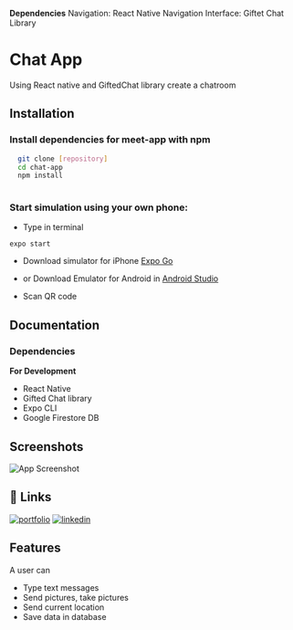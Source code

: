 **Dependencies**
Navigation: React Native Navigation
Interface: Giftet Chat Library 
# Chat App

Using React native and GiftedChat library create a chatroom


## Installation

### Install dependencies for meet-app with npm

```bash
  git clone [repository]
  cd chat-app
  npm install
  
```

### Start simulation using your own phone:
- Type in terminal
```
expo start
```

- Download simulator for iPhone [Expo Go](https://apps.apple.com/de/app/expo-go/id982107779)
- or Download Emulator for Android in [Android Studio](https://developer.android.com/studio)

- Scan QR code

## Documentation

### Dependencies
**For Development**
- React Native
- Gifted Chat library 
- Expo CLI
- Google Firestore DB




## Screenshots

![App Screenshot](https://via.placeholder.com/468x300?text=App+Screenshot+Here)


## 🔗 Links
[![portfolio](https://img.shields.io/badge/my_portfolio-000?style=for-the-badge&logo=ko-fi&logoColor=white)](https://katherinempeterson.com/)
[![linkedin](https://img.shields.io/badge/linkedin-0A66C2?style=for-the-badge&logo=linkedin&logoColor=white)](https://www.linkedin.com/)



## Features

A user can 
- Type text messages
- Send pictures, take pictures
- Send current location
- Save data in database